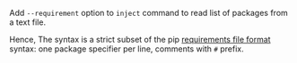 Add `--requirement` option to `inject` command to read list of packages from a text file.

Hence, The syntax is a strict subset of the pip [requirements file format][pip-requirements] syntax:
one package specifier per line, comments with `#` prefix.

[pip-requirements]: https://pip.pypa.io/en/stable/reference/requirements-file-format/
